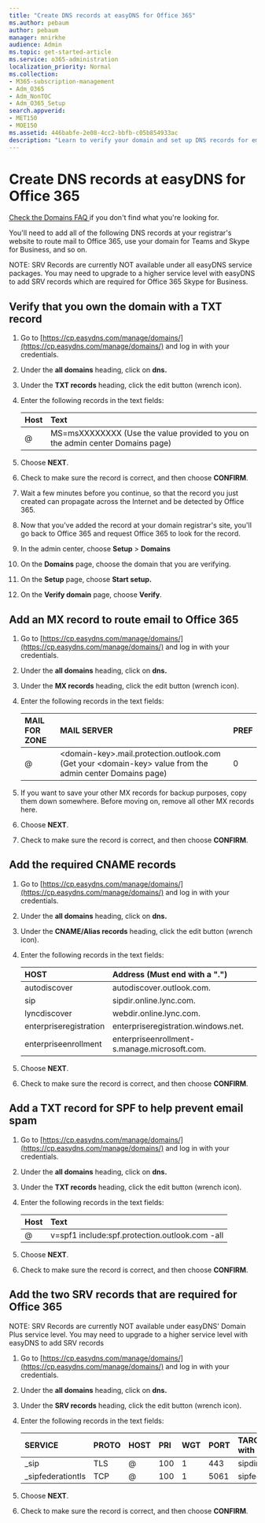 ```yaml
---
title: "Create DNS records at easyDNS for Office 365"
ms.author: pebaum
author: pebaum
manager: mnirkhe
audience: Admin
ms.topic: get-started-article
ms.service: o365-administration
localization_priority: Normal
ms.collection: 
- M365-subscription-management
- Adm_O365
- Adm_NonTOC
- Adm_O365_Setup
search.appverid:
- MET150
- MOE150
ms.assetid: 446babfe-2e08-4cc2-bbfb-c05b854933ac
description: "Learn to verify your domain and set up DNS records for email, Skype for Business Online, and other services at easyDNS for Office 365."
---
```


# Create DNS records at easyDNS for Office 365

[Check the Domains FAQ ](../setup/domains-faq.md) if you don't find what you're looking for. 
  
You'll need to add all of the following DNS records at your registrar's website to route mail to Office 365, use your domain for Teams and Skype for Business, and so on.
  
NOTE: SRV Records are currently NOT available under all easyDNS service packages. You may need to upgrade to a higher service level with easyDNS to add SRV records which are required for Office 365 Skype for Business.
  
## Verify that you own the domain with a TXT record

1. Go to [https://cp.easydns.com/manage/domains/](https://cp.easydns.com/manage/domains/) and log in with your credentials. 
    
2. Under the **all domains** heading, click on **dns.**
    
3. Under the **TXT records** heading, click the edit button (wrench icon). 
    
4. Enter the following records in the text fields:
    
    |**Host**|**Text**|
    |:-----|:-----|
    |@  <br/> |MS=msXXXXXXXX (Use the value provided to you on the admin center Domains page)  <br/> |
   
5. Choose **NEXT**. 
    
6. Check to make sure the record is correct, and then choose **CONFIRM**. 
    
7. Wait a few minutes before you continue, so that the record you just created can propagate across the Internet and be detected by Office 365.
    
8. Now that you've added the record at your domain registrar's site, you'll go back to Office 365 and request Office 365 to look for the record.
    
9. In the admin center, choose **Setup** \> **Domains**
    
10. On the **Domains** page, choose the domain that you are verifying. 
    
11. On the **Setup** page, choose **Start setup.**
    
12. On the **Verify domain** page, choose **Verify**. 
    
## Add an MX record to route email to Office 365

1. Go to [https://cp.easydns.com/manage/domains/](https://cp.easydns.com/manage/domains/) and log in with your credentials. 
    
2. Under the **all domains** heading, click on **dns.**
    
3. Under the **MX records** heading, click the edit button (wrench icon). 
    
4. Enter the following records in the text fields:
    
    |**MAIL FOR ZONE**|**MAIL SERVER**|**PREF**|
    |:-----|:-----|:-----|
    |@  <br/> |\<domain-key\>.mail.protection.outlook.com (Get your \<domain-key\> value from the admin center Domains page)  <br/> |0  <br/> |
   
2. If you want to save your other MX records for backup purposes, copy them down somewhere. Before moving on, remove all other MX records here.
    
5. Choose **NEXT**. 
    
6. Check to make sure the record is correct, and then choose **CONFIRM**. 
    
## Add the required CNAME records

1. Go to [https://cp.easydns.com/manage/domains/](https://cp.easydns.com/manage/domains/) and log in with your credentials. 
    
2. Under the **all domains** heading, click on **dns.**
    
3. Under the **CNAME/Alias records** heading, click the edit button (wrench icon). 
    
4. Enter the following records in the text fields:


    |**HOST**|**Address (Must end with a ".")**|
    |:-----|:-----|
    |autodiscover  <br/> |autodiscover.outlook.com.  <br/> |
    |sip  <br/> |sipdir.online.lync.com.  <br/> |
    |lyncdiscover  <br/> |webdir.online.lync.com.  <br/> |
    |enterpriseregistration  <br/> |enterpriseregistration.windows.net.  <br/> |
    |enterpriseenrollment  <br/> |enterpriseenrollment-s.manage.microsoft.com.  <br/> |
   
5. Choose **NEXT**. 
    
6. Check to make sure the record is correct, and then choose **CONFIRM**. 
    
## Add a TXT record for SPF to help prevent email spam

1. Go to [https://cp.easydns.com/manage/domains/](https://cp.easydns.com/manage/domains/) and log in with your credentials. 
    
2. Under the **all domains** heading, click on **dns.**
    
3. Under the **TXT records** heading, click the edit button (wrench icon). 
    
4. Enter the following records in the text fields:
    
    |**Host**|**Text**|
    |:-----|:-----|
    |@  <br/> |v=spf1 include:spf.protection.outlook.com -all  <br/> |
   
5. Choose **NEXT**. 
    
6. Check to make sure the record is correct, and then choose **CONFIRM**. 
    
## Add the two SRV records that are required for Office 365

NOTE: SRV Records are currently NOT available under easyDNS' Domain Plus service level. You may need to upgrade to a higher service level with easyDNS to add SRV records 
  
1. Go to [https://cp.easydns.com/manage/domains/](https://cp.easydns.com/manage/domains/) and log in with your credentials. 
    
2. Under the **all domains** heading, click on **dns.**
    
3. Under the **SRV records** heading, click the edit button (wrench icon). 
    
4. Enter the following records in the text fields:
    
    |**SERVICE**|**PROTO**|**HOST**|**PRI**|**WGT**|**PORT**|**TARGET(Must end with a ".")**|**TTL**|
    |:-----|:-----|:-----|:-----|:-----|:-----|:-----|:-----|
    |_sip  <br/> |TLS  <br/> |@  <br/> |100  <br/> |1  <br/> |443  <br/> |sipdir.online.lync.com.  <br/> |1800  <br/> |
    |_sipfederationtls  <br/> |TCP  <br/> |@  <br/> |100  <br/> |1  <br/> |5061  <br/> |sipfed.online.lync.com.  <br/> |1800  <br/> |
   
5. Choose **NEXT**. 
    
6. Check to make sure the record is correct, and then choose **CONFIRM**. 
    

